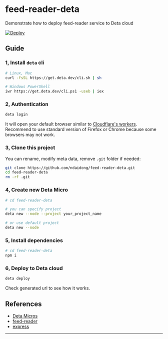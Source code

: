 # feed-reader-deta

Demonstrate how to deploy feed-reader service to Deta cloud

[![Deploy](https://button.deta.dev/1/svg)](https://go.deta.dev/deploy?repo=https://github.com/ndaidong/feed-reader-deta)

## Guide


### 1, Install `deta` cli

```bash
# Linux, Mac
curl -fsSL https://get.deta.dev/cli.sh | sh

# Windows PowerShell
iwr https://get.deta.dev/cli.ps1 -useb | iex
```

### 2, Authentication

```bash
deta login
```

It will open your default browser similar to [Cloudflare's workers](https://workers.cloudflare.com/).
Recommend to use standard version of Firefox or Chrome because some browsers may not work.

### 3, Clone this project

You can rename, modify meta data, remove `.git` folder if needed:

```bash
git clone https://github.com/ndaidong/feed-reader-deta.git
cd feed-reader-deta
rm -rf .git
```

### 4, Create new Deta Micro

```bash
# cd feed-reader-deta

# you can specify project
deta new --node --project your_project_name

# or use default project
deta new --node
```

### 5, Install dependencies

```bash
# cd feed-reader-deta
npm i
```

### 6, Deploy to Deta cloud

```bash
deta deploy
```

Check generated url to see how it works.


## References

- [Deta Micros](https://docs.deta.sh/docs/micros/about)
- [feed-reader](https://github.com/ndaidong/feed-reader)
- [express](https://github.com/expressjs/express)

---
